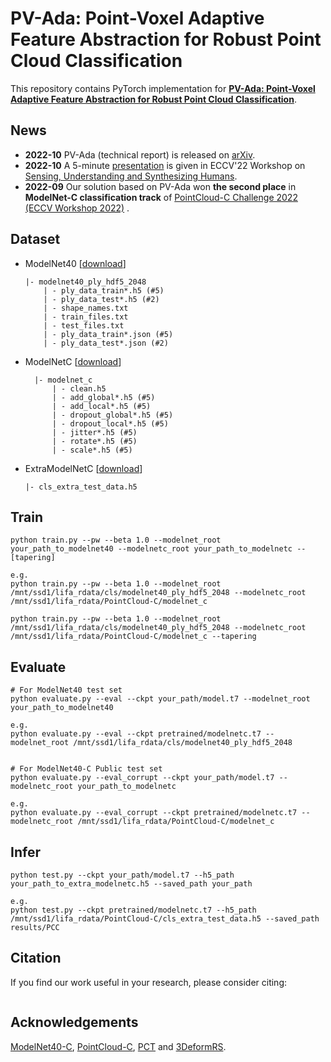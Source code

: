 # PV-Ada: Point-Voxel Adaptive Feature Abstraction for Robust Point Cloud Classification

This repository contains PyTorch implementation for **[PV-Ada: Point-Voxel Adaptive Feature Abstraction for Robust Point Cloud Classification](https://arxiv.org/pdf/2210.15514)**.

## News

- **2022-10** PV-Ada (technical report) is released on [arXiv](https://arxiv.org/abs/2210.15514).
- **2022-10** A 5-minute [presentation](https://github.com/zhulf0804/PV-Ada/tree/main/logs/PV-Ada-Report.pdf) is given in ECCV'22 Workshop on [Sensing, Understanding and Synthesizing Humans](https://sense-human.github.io). 
- **2022-09** Our solution based on PV-Ada won **the second place** in **ModelNet-C classification track** of [PointCloud-C Challenge 2022 (ECCV Workshop 2022)](https://pointcloud-c.github.io/competition.html
) .

## Dataset

- ModelNet40 [[download](https://shapenet.cs.stanford.edu/media/modelnet40_ply_hdf5_2048.zip)]
    ```
    |- modelnet40_ply_hdf5_2048
        | - ply_data_train*.h5 (#5)
        | - ply_data_test*.h5 (#2)
        | - shape_names.txt
        | - train_files.txt
        | - test_files.txt
        | - ply_data_train*.json (#5)
        | - ply_data_test*.json (#2)
    ```
- ModelNetC [[download](https://drive.google.com/file/d/1KE6MmXMtfu_mgxg4qLPdEwVD5As8B0rm/view?usp=sharing)]
  ```
    |- modelnet_c
        | - clean.h5
        | - add_global*.h5 (#5)
        | - add_local*.h5 (#5)
        | - dropout_global*.h5 (#5)
        | - dropout_local*.h5 (#5)
        | - jitter*.h5 (#5)
        | - rotate*.h5 (#5)
        | - scale*.h5 (#5)
    ```
- ExtraModelNetC [[download](https://codalab.lisn.upsaclay.fr/my/datasets/download/4828e96c-9d9f-49f9-ae31-d497a21a63b3)]
  ```
  |- cls_extra_test_data.h5
  ```


## Train

```
python train.py --pw --beta 1.0 --modelnet_root your_path_to_modelnet40 --modelnetc_root your_path_to_modelnetc --[tapering]

e.g. 
python train.py --pw --beta 1.0 --modelnet_root /mnt/ssd1/lifa_rdata/cls/modelnet40_ply_hdf5_2048 --modelnetc_root /mnt/ssd1/lifa_rdata/PointCloud-C/modelnet_c

python train.py --pw --beta 1.0 --modelnet_root /mnt/ssd1/lifa_rdata/cls/modelnet40_ply_hdf5_2048 --modelnetc_root /mnt/ssd1/lifa_rdata/PointCloud-C/modelnet_c --tapering
```

## Evaluate

```
# For ModelNet40 test set
python evaluate.py --eval --ckpt your_path/model.t7 --modelnet_root your_path_to_modelnet40 

e.g.
python evaluate.py --eval --ckpt pretrained/modelnetc.t7 --modelnet_root /mnt/ssd1/lifa_rdata/cls/modelnet40_ply_hdf5_2048


# For ModelNet40-C Public test set
python evaluate.py --eval_corrupt --ckpt your_path/model.t7 --modelnetc_root your_path_to_modelnetc

e.g.
python evaluate.py --eval_corrupt --ckpt pretrained/modelnetc.t7 --modelnetc_root /mnt/ssd1/lifa_rdata/PointCloud-C/modelnet_c
```

## Infer

```
python test.py --ckpt your_path/model.t7 --h5_path your_path_to_extra_modelnetc.h5 --saved_path your_path

e.g.
python test.py --ckpt pretrained/modelnetc.t7 --h5_path /mnt/ssd1/lifa_rdata/PointCloud-C/cls_extra_test_data.h5 --saved_path results/PCC 
```

## Citation
If you find our work useful in your research, please consider citing: 
```

```

## Acknowledgements

[ModelNet40-C](https://github.com/jiawei-ren/ModelNet-C), [PointCloud-C](https://github.com/ldkong1205/PointCloud-C), [PCT](https://github.com/MenghaoGuo/PCT) and [3DeformRS](https://github.com/gaperezsa/3DeformRS).